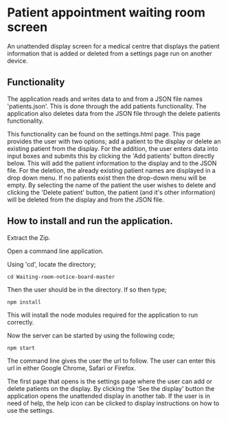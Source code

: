 # Patient appointment waiting room screen

An unattended display screen for a medical centre that displays the patient information that is added or deleted from a settings page run on another device.

## Functionality

The application reads and writes data to and from a JSON file names 'patients.json'. This is done through the add patients functionality. The application also deletes data from the JSON file through the delete patients functionality.

This functionality can be found on the settings.html page. 
This page provides the user with two options; add a patient to the display or delete an existing patient from the display. For the addition, the user enters data into input boxes and submits this by clicking the 'Add patients' button directly below. This will add the patient information to the display and to the JSON file. For the deletion, the already existing patient names are displayed in a drop down menu. If no patients exist then the drop-down menu will be empty. By selecting the name of the patient the user wishes to delete and clicking the 'Delete patient' button, the patient (and it's other information) will be deleted from the display and from the JSON file.

## How to install and run the application.

Extract the Zip.

Open a command line application.

Using 'cd', locate the directory;

```
cd Waiting-room-notice-board-master
```

Then the user should be in the directory.
If so then type;

```
npm install
```
This will install the node modules required for the application to run correctly.

Now the server can be started by using the following code;

```
npm start
```

The command line gives the user the url to follow.
The user can enter this url in either Google Chrome, Safari or Firefox.

The first page that opens is the settings page where the user can add or delete patients on the display. 
By clicking the 'See the display' button the application opens the unattended display in another tab. 
If the user is in need of help, the help icon can be clicked to display instructions on how to use the settings.
